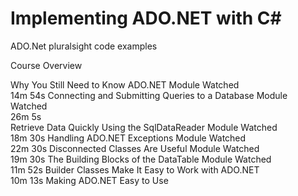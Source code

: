 # Implementing ADO.NET with C#
 ADO.Net pluralsight code examples
 
 
 
 
 
 
Course Overview		

Why You Still Need to Know ADO.NET	Module Watched	
14m 54s	
Connecting and Submitting Queries to a Database	Module Watched	
26m 5s	
Retrieve Data Quickly Using the SqlDataReader	Module Watched	
18m 30s	
Handling ADO.NET Exceptions	Module Watched	
22m 30s	
Disconnected Classes Are Useful	Module Watched	
19m 30s	
The Building Blocks of the DataTable	Module Watched	
11m 52s	
Builder Classes Make It Easy to Work with ADO.NET		
10m 13s	
Making ADO.NET Easy to Use
